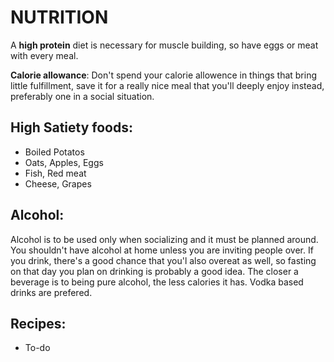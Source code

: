 # NUTRITION

A **high protein** diet is necessary for muscle building, so have eggs or meat with every meal.

**Calorie allowance**: Don't spend your calorie allowence in things that bring little fulfillment, save it for a really nice meal that you'll deeply enjoy instead, preferably one in a social situation. 

## High Satiety foods:
* Boiled Potatos
* Oats, Apples, Eggs
* Fish, Red meat
* Cheese, Grapes

## Alcohol:
Alcohol is to be used only when socializing and it must be planned around. You shouldn't have alcohol at home unless you are inviting people over.
If you drink, there's a good chance that you'l also overeat as well, so fasting on that day you plan on drinking is probably a good idea.
The closer a beverage is to being pure alcohol, the less calories it has. Vodka based drinks are prefered.

## Recipes:
* To-do
